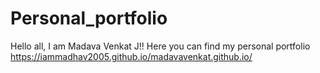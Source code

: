 # Personal_portfolio
Hello all, I am Madava Venkat J!! Here you can find my personal portfolio
https://iammadhav2005.github.io/madavavenkat.github.io/
